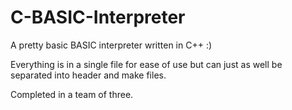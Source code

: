 # C-BASIC-Interpreter
A pretty basic BASIC interpreter written in C++ :)

Everything is in a single file for ease of use but can just as well be separated into header and make files.

Completed in a team of three.
